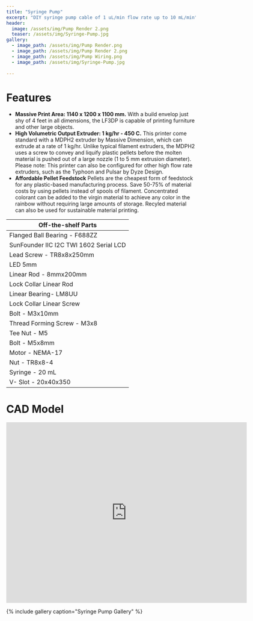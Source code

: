 ```yaml
---
title: "Syringe Pump"
excerpt: "DIY syringe pump cable of 1 uL/min flow rate up to 10 mL/min"
header:
  image: /assets/img/Pump Render 2.png
  teaser: /assets/img/Syringe-Pump.jpg
gallery:
  - image_path: /assets/img/Pump Render.png
  - image_path: /assets/img/Pump Render 2.png
  - image_path: /assets/img/Pump Wiring.png
  - image_path: /assets/img/Syringe-Pump.jpg
   
---
```


# Features

* **Massive Print Area: 1140 x 1200 x 1100 mm.** With a build envelop just shy of 4 feet in all dimensions, the LF3DP is capable of printing furniture and other large objects.
* **High Volumetric Output Extruder: 1 kg/hr - 450 C.** This printer come standard with a MDPH2 extruder by Massive Dimension, which can extrude at a rate of 1 kg/hr. Unlike typical filament extruders, the MDPH2 uses a screw to convey and liquify plastic pellets before the molten material is pushed out of a large nozzle (1 to 5 mm extrusion diameter). Please note: This printer can also be configured for other high flow rate extruders, such as the Typhoon and Pulsar by Dyze Design.
* **Affordable Pellet Feedstock** Pellets are the cheapest form of feedstock for any plastic-based manufacturing process. Save 50-75% of material costs by using pellets instead of spools of filament. Concentrated colorant can be added to the virgin material to achieve any color in the rainbow without requiring large amounts of storage. Recyled material can also be used for sustainable material printing.

| Off-the-shelf Parts |
|---|
| Flanged Ball Bearing - F688ZZ |
| SunFounder IIC I2C TWI 1602 Serial LCD |
| Lead Screw - TR8x8x250mm |
| LED 5mm |
| Linear Rod - 8mmx200mm |
| Lock Collar Linear Rod |
| Linear Bearing- LM8UU |
| Lock Collar Linear Screw |
| Bolt - M3x10mm |
| Thread Forming Screw - M3x8 |
| Tee Nut - M5 |
| Bolt - M5x8mm |
| Motor - NEMA-17 |
| Nut - TR8x8-4 |
| Syringe - 20 mL |
| V- Slot - 20x40x350 |

# CAD Model
<iframe src="https://vanderbilt643.autodesk360.com/shares/public/SH512d4QTec90decfa6e1faab3ee761fd268?mode=embed" width="640" height="480" allowfullscreen="true" webkitallowfullscreen="true" mozallowfullscreen="true"  frameborder="0"></iframe>

{% include gallery caption="Syringe Pump Gallery" %}
